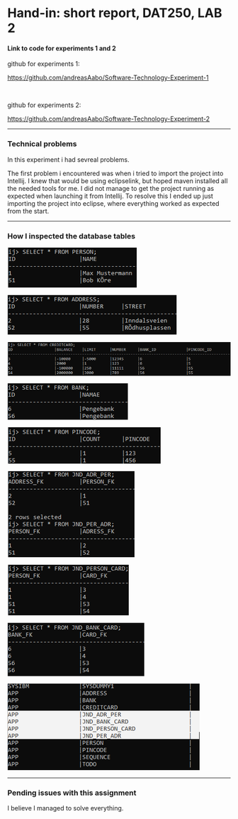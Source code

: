 <h1> Hand-in: short report, DAT250, LAB 2 </h1>

<h4> Link to code for experiments 1 and 2</h4>

github for experiments 1:

https://github.com/andreasAabo/Software-Technology-Experiment-1


<br>

github for experiments 2:

https://github.com/andreasAabo/Software-Technology-Experiment-2

---

<h3> Technical problems </h3>

In this experiment i had sevreal problems.

The first problem i encountered was when i tried to import the project into Intellij. I knew that would be using eclipselink, but hoped maven installed all the needed tools for me. I did not manage to get the project running as expected when launching it from Intellij. To resolve this I ended up just importing the project into eclipse, where everything worked as expected from the start.



---

<h3> How I inspected the database tables </h3>

![Select Person](assets/ex2/selectPerson.png?raw=true)

![Select Address](assets/ex2/selectAddress.png?raw=true)

![Select CreditCard](assets/ex2/selectCreditCard.png?raw=true)

![Select Bank](assets/ex2/selectBank.png?raw=true)

![Select Pincode](assets/ex2/selectPincode.png?raw=true)

![Select Joined table Person address](assets/ex2/manyToMany_per_adr.png?raw=true)



![Select Joined table person card](assets/ex2/JND_PER_CARD.png?raw=true)

![Select joined table bank card](assets/ex2/JND_BANK_CARD.png?raw=true)

![SHOW TABLE](assets/ex2/showtables.png?raw=true)

---

<h3>  Pending issues with this assignment  </h3>

I believe I managed to solve everything.


